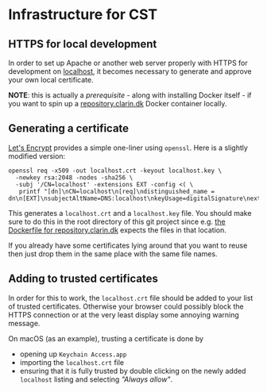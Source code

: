 Infrastructure for CST
======================

HTTPS for local development
---------------------------
In order to set up Apache or another web server properly with HTTPS for development on [localhost](https://localhost:443), it becomes necessary to generate and approve your own local certificate.

**NOTE**: this is actually a _prerequisite_ - along with installing Docker itself - if you want to spin up a [repository.clarin.dk](https://github.com/kuhumcst/infrastructure/tree/master/repository.clarin.dk) Docker container locally.

## Generating a certificate
[Let's Encrypt](https://letsencrypt.org/docs/certificates-for-localhost/) provides a simple one-liner using `openssl`. Here is a slightly modified version:

```
openssl req -x509 -out localhost.crt -keyout localhost.key \
  -newkey rsa:2048 -nodes -sha256 \
  -subj '/CN=localhost' -extensions EXT -config <( \
   printf "[dn]\nCN=localhost\n[req]\ndistinguished_name = dn\n[EXT]\nsubjectAltName=DNS:localhost\nkeyUsage=digitalSignature\nextendedKeyUsage=serverAuth")
```

This generates a `localhost.crt` and a `localhost.key` file. You should make sure to do this in the root directory of this git project since e.g. [the Dockerfile for repository.clarin.dk](https://github.com/kuhumcst/infrastructure/blob/master/repository.clarin.dk/Dockerfile) expects the files in that location.

If you already have some certificates lying around that you want to reuse then just drop them in the same place with the same file names.

## Adding to trusted certificates
In order for this to work, the `localhost.crt` file should be added to your list of trusted certificates. Otherwise your browser could possibly block the HTTPS connection or at the very least display some annoying warning message.

On macOS (as an example), trusting a certificate is done by 

* opening up `Keychain Access.app`
* importing the `localhost.crt` file
* ensuring that it is fully trusted by double clicking on the newly added `localhost` listing and selecting _"Always allow"_.
